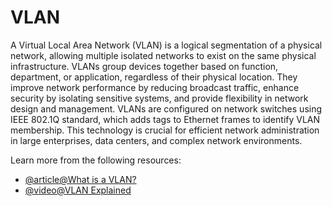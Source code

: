 # VLAN

A Virtual Local Area Network (VLAN) is a logical segmentation of a physical network, allowing multiple isolated networks to exist on the same physical infrastructure. VLANs group devices together based on function, department, or application, regardless of their physical location. They improve network performance by reducing broadcast traffic, enhance security by isolating sensitive systems, and provide flexibility in network design and management. VLANs are configured on network switches using IEEE 802.1Q standard, which adds tags to Ethernet frames to identify VLAN membership. This technology is crucial for efficient network administration in large enterprises, data centers, and complex network environments.

Learn more from the following resources:

- [@article@What is a VLAN?](https://www.solarwinds.com/resources/it-glossary/vlan)
- [@video@VLAN Explained](https://www.youtube.com/watch?v=jC6MJTh9fRE)